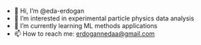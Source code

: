 - 👋 Hi, I’m @eda-erdogan
- 👀 I’m interested in experimental particle physics data analysis
- 🌱 I’m currently learning ML methods applications 
- 📫 How to reach me: erdogannedaa@gmail.com

<!---
eda-erdogan/eda-erdogan is a ✨ special ✨ repository because its `README.md` (this file) appears on your GitHub profile.
You can click the Preview link to take a look at your changes.
--->
